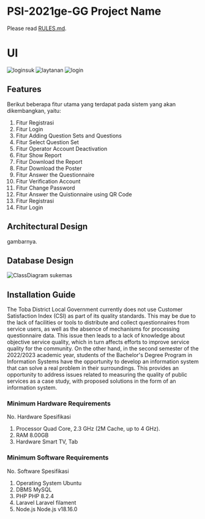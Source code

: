 # PSI-2021ge-GG Project Name
Please read [RULES.md](RULES.md).

# UI
![loginsuk](https://github.com/user-attachments/assets/3e21b858-801c-443c-ba2a-dbf36babb849)
![laytanan](https://github.com/user-attachments/assets/d1621b26-8121-4a8d-ac53-ca29d24dd116)
![login](https://github.com/user-attachments/assets/23cbafc6-ddd4-4994-8679-c43fb909a897)


## Features
Berikut beberapa fitur utama yang terdapat pada sistem yang akan dikembangkan, yaitu:
1.	Fitur Registrasi
2.	Fitur Login
3.	Fitur Adding Question Sets and Questions
4.	Fitur Select Question Set
5.	Fitur Operator Account Deactivation
6.	Fitur Show Report
7.	Fitur Download the Report
8.	Fitur Download the Poster
9.	Fitur Answer the Questionnaire
10.	Fitur Verification Account
11.	Fitur Change Password
12.	Fitur Answer the Quistionnaire using QR Code
13.	Fitur Registrasi
14.	Fitur Login

## Architectural Design
gambarnya.
## Database Design

![ClassDiagram sukemas](https://github.com/user-attachments/assets/b2a5e965-bab1-418a-bb31-2af77b5ebdb9)

## Installation Guide
The Toba District Local Government currently does not use Customer Satisfaction Index (CSI) as part of its quality standards. This may be due to the lack of facilities or tools to distribute and collect questionnaires from service users, as well as the absence of mechanisms for processing questionnaire data. This issue then leads to a lack of knowledge about objective service quality, which in turn affects efforts to improve service quality for the community. On the other hand, in the second semester of the 2022/2023 academic year, students of the Bachelor's Degree Program in Information Systems have the opportunity to develop an information system that can solve a real problem in their surroundings. This provides an opportunity to address issues related to measuring the quality of public services as a case study, with proposed solutions in the form of an information system.



### Minimum Hardware Requirements
No.	Hardware	Spesifikasi
1.	Processor	Quad Core, 2.3 GHz (2M Cache, up to 4 GHz).
2.	RAM	        8.00GB
3.	Hardware	Smart TV, Tab

### Minimum Software Requirements
No.	Software	        Spesifikasi
1.	Operating System	Ubuntu
2.	DBMS	            MySQL
3.	PHP	                PHP 8.2.4
4.	Laravel	            Laravel filament
5.	Node.js	            Node.js v18.16.0


